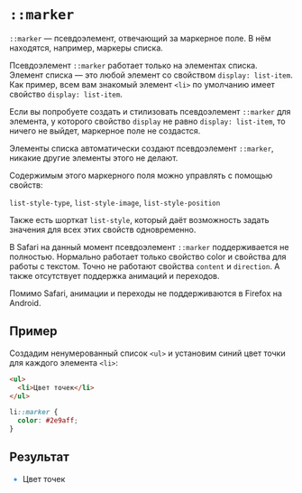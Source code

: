 # `::marker`

`::marker` — псевдоэлемент, отвечающий за маркерное поле. В нём находятся, например, маркеры списка.

Псевдоэлемент `::marker` работает только на элементах списка. Элемент списка — это любой элемент со свойством `display: list-item`. Как пример, всем вам знакомый элемент `<li>` по умолчанию имеет свойство `display: list-item`.

Если вы попробуете создать и стилизовать псевдоэлемент `::marker` для элемента, у которого свойство `display` не равно `display: list-item`, то ничего не выйдет, маркерное поле не создастся.

Элементы списка автоматически создают псевдоэлемент `::marker`, никакие другие элементы этого не делают.

Содержимым этого маркерного поля можно управлять с помощью свойств:

`list-style-type`, `list-style-image`, `list-style-position`

Также есть шорткат `list-style`, который даёт возможность задать значения для всех этих свойств одновременно.

В Safari на данный момент псевдоэлемент `::marker` поддерживается не полностью. Нормально работает только свойство color и свойства для работы с текстом. Точно не работают свойства `content` и `direction`. А также отсутствует поддержка анимаций и переходов.

Помимо Safari, анимации и переходы не поддерживаются в Firefox на Android.

## Пример

Создадим ненумерованный список `<ul>` и установим синий цвет точки для каждого элемента `<li>`:

```html
<ul>
  <li>Цвет точек</li>
</ul>
```

```css
li::marker {
  color: #2e9aff;
}
```

## Результат

<style>
  li::marker {
    color: #2e9aff;
  }
</style>

<ul>
  <li>Цвет точек</li>
</ul>
